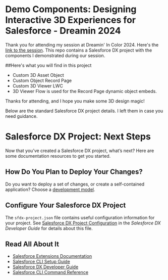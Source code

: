 
# Demo Components: Designing Interactive 3D Experiences for Salesforce - Dreamin 2024
Thank you for attending my session at Dreamin' In Color 2024. Here's the [link to the session](https://docs.google.com/presentation/d/1MBjBkVCt1PLpcL16IFFPzF7AKu6GWIvfETp-MQGfTvU/edit?usp=sharing). This repo contains a Salesforce DX project with the components I demonstrated during our session. 

##Here's what you will find in this project
- Custom 3D Asset Object
- Custom Object Record Page
- Custom 3D Viewer LWC
- 3D Viewer Flow is used for the Record Page dynamic object embeds.

Thanks for attending, and I hope you make some 3D design magic!


Below are the standard Salesforce DX project details. I left them in case you need guidance.

# Salesforce DX Project: Next Steps

Now that you’ve created a Salesforce DX project, what’s next? Here are some documentation resources to get you started.

## How Do You Plan to Deploy Your Changes?

Do you want to deploy a set of changes, or create a self-contained application? Choose a [development model](https://developer.salesforce.com/tools/vscode/en/user-guide/development-models).

## Configure Your Salesforce DX Project

The `sfdx-project.json` file contains useful configuration information for your project. See [Salesforce DX Project Configuration](https://developer.salesforce.com/docs/atlas.en-us.sfdx_dev.meta/sfdx_dev/sfdx_dev_ws_config.htm) in the _Salesforce DX Developer Guide_ for details about this file.

## Read All About It

- [Salesforce Extensions Documentation](https://developer.salesforce.com/tools/vscode/)
- [Salesforce CLI Setup Guide](https://developer.salesforce.com/docs/atlas.en-us.sfdx_setup.meta/sfdx_setup/sfdx_setup_intro.htm)
- [Salesforce DX Developer Guide](https://developer.salesforce.com/docs/atlas.en-us.sfdx_dev.meta/sfdx_dev/sfdx_dev_intro.htm)
- [Salesforce CLI Command Reference](https://developer.salesforce.com/docs/atlas.en-us.sfdx_cli_reference.meta/sfdx_cli_reference/cli_reference.htm)

